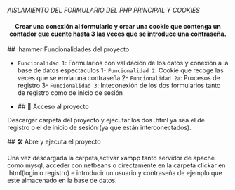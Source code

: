 <em> AISLAMIENTO DEL FORMULARIO DEL PHP PRINCIPAL Y COOKIES </em>
<h4 align="center">
Crear una conexión al formulario y crear una cookie que contenga un contador que cuente hasta 3 las veces que se introduce una contraseña.
</h4>
## :hammer:Funcionalidades del proyecto

- `Funcionalidad 1`: Formularios con validación de los datos y conexión a la base de datos espectaculos 1- `Funcionalidad 2`: Cookie que recoge las veces que se envia una contraseña 2- `Funcionalidad 2a`: Procesos de registro  3- `Funcionalidad 3`: Inteconexión de los dos formularios tanto de registro como de inicio de sesión


- \## 📁 Acceso al proyecto

Descargar carpeta del proyecto y ejecutar los dos .html ya sea el de registro o el de inicio de sesión (ya que están interconectados).

\## 🛠️ Abre y ejecuta el proyecto

Una vez descargada la carpeta,activar xampp tanto servidor de apache como mysql, acceder con netbeans o directamente en la carpeta clickar en .html(login o registro) e introducir un usuario y contraseña de ejemplo que este almacenado en la base de datos.
